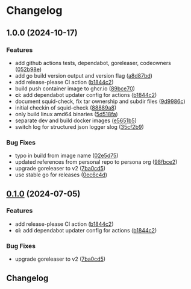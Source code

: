 # Changelog

## 1.0.0 (2024-10-17)


### Features

* add github actions tests, dependabot, goreleaser, codeowners ([052b98e](https://github.com/MayhemYDG/repo-5/commit/052b98edcaf3a3f5f59aaa3c49583ea8289a5a06))
* add go build version output and version flag ([a8d87bd](https://github.com/MayhemYDG/repo-5/commit/a8d87bd30188cfa14343d757b034139df3ef73f9))
* add release-please CI action ([b1844c2](https://github.com/MayhemYDG/repo-5/commit/b1844c28541474cbeb84877835de51859a8006aa))
* build push container image to ghcr.io ([89bce70](https://github.com/MayhemYDG/repo-5/commit/89bce706509b33a9ab07ff6b44db40fcf19e98c2))
* **ci:** add dependabot updater config for actions ([b1844c2](https://github.com/MayhemYDG/repo-5/commit/b1844c28541474cbeb84877835de51859a8006aa))
* document squid-check, fix tar ownership and subdir files ([9d9986c](https://github.com/MayhemYDG/repo-5/commit/9d9986cc4c95ebd546df64a6bbb744e4c3d630b9))
* initial checkin of squid-check ([88889a8](https://github.com/MayhemYDG/repo-5/commit/88889a8d6332786ef7c3fedb7eb165223e7ef6d5))
* only build linux amd64 binaries ([5d518fa](https://github.com/MayhemYDG/repo-5/commit/5d518faca6512d725f49c79982fb7ea1e9b45786))
* separate dev and build docker images ([e5651b5](https://github.com/MayhemYDG/repo-5/commit/e5651b53a0f88a275e44e26a7b48b7e73548ced8))
* switch log for structured json logger slog ([35cf2b9](https://github.com/MayhemYDG/repo-5/commit/35cf2b939780969ccc2e464c60f04fea110c4e27))


### Bug Fixes

* typo in build from image name ([02e5d75](https://github.com/MayhemYDG/repo-5/commit/02e5d75938143f76e8a90bbc9d7f97f3db43b271))
* updated references from personal repo to persona org ([98fbce2](https://github.com/MayhemYDG/repo-5/commit/98fbce2752231a8004ede601940e01639e99840f))
* upgrade goreleaser to v2 ([7ba0cd5](https://github.com/MayhemYDG/repo-5/commit/7ba0cd5b3d9271c86034379f8c25c32f72975ca5))
* use stable go for releases ([0ec6c4d](https://github.com/MayhemYDG/repo-5/commit/0ec6c4d7ca57a94282f9a247148bb45548506159))

## [0.1.0](https://github.com/persona-id/squid-check/compare/v0.0.2...v0.1.0) (2024-07-05)


### Features

* add release-please CI action ([b1844c2](https://github.com/persona-id/squid-check/commit/b1844c28541474cbeb84877835de51859a8006aa))
* **ci:** add dependabot updater config for actions ([b1844c2](https://github.com/persona-id/squid-check/commit/b1844c28541474cbeb84877835de51859a8006aa))


### Bug Fixes

* upgrade goreleaser to v2 ([7ba0cd5](https://github.com/persona-id/squid-check/commit/7ba0cd5b3d9271c86034379f8c25c32f72975ca5))

## Changelog
